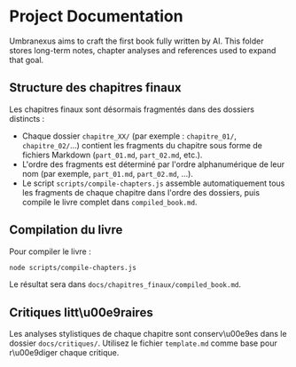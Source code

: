 # Project Documentation

Umbranexus aims to craft the first book fully written by AI. This folder stores
long-term notes, chapter analyses and references used to expand that goal.

## Structure des chapitres finaux

Les chapitres finaux sont désormais fragmentés dans des dossiers distincts :

- Chaque dossier `chapitre_XX/` (par exemple : `chapitre_01/`, `chapitre_02/`...) contient les fragments du chapitre sous forme de fichiers Markdown (`part_01.md`, `part_02.md`, etc.).
- L'ordre des fragments est déterminé par l'ordre alphanumérique de leur nom (par exemple, `part_01.md`, `part_02.md`, ...).
- Le script `scripts/compile-chapters.js` assemble automatiquement tous les fragments de chaque chapitre dans l'ordre des dossiers, puis compile le livre complet dans `compiled_book.md`.

## Compilation du livre

Pour compiler le livre :

```bash
node scripts/compile-chapters.js
```

Le résultat sera dans `docs/chapitres_finaux/compiled_book.md`.

## Critiques litt\u00e9raires

Les analyses stylistiques de chaque chapitre sont conserv\u00e9es dans le dossier `docs/critiques/`. Utilisez le fichier `template.md` comme base pour r\u00e9diger chaque critique.
